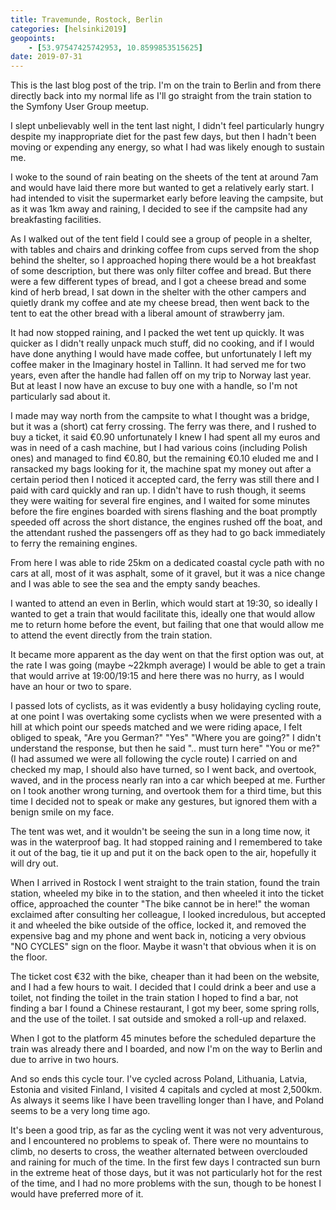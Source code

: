 ```yaml
--- 
title: Travemunde, Rostock, Berlin
categories: [helsinki2019]
geopoints:
    - [53.97547425742953, 10.8599853515625]
date: 2019-07-31
---
```


This is the last blog post of the trip. I'm on the train to Berlin and from
there directly back into my normal life as I'll go straight from the train
station to the Symfony User Group meetup.

I slept unbelievably well in the tent last night, I didn't feel particularly
hungry despite my inappropriate diet for the past few days, but then I hadn't
been moving or expending any energy, so what I had was likely enough to
sustain me.

I woke to the sound of rain beating on the sheets of the tent at around 7am
and would have laid there more but wanted to get a relatively early start. I
had intended to visit the supermarket early before leaving the campsite, but
as it was 1km away and raining, I decided to see if the campsite had any
breakfasting facilities.

As I walked out of the tent field I could see a group of people in a shelter,
with tables and chairs and drinking coffee from cups served from the shop
behind the shelter, so I approached hoping there would be a hot breakfast of
some description, but there was only filter coffee and bread. But there were a
few different types of bread, and I got a cheese bread and some kind of herb
bread, I sat down in the shelter with the other campers and quietly drank my
coffee and ate my cheese bread, then went back to the tent to eat the other
bread with a liberal amount of strawberry jam.

It had now stopped raining, and I packed the wet tent up quickly. It was
quicker as I didn't really unpack much stuff, did no cooking, and if I would
have done anything I would have made coffee, but unfortunately I left my
coffee maker in the Imaginary hostel in Tallinn. It had served me for two
years, even after the handle had fallen off on my trip to Norway last year.
But at least I now have an excuse to buy one with a handle, so I'm not
particularly sad about it.

I made may way north from the campsite to what I thought was a bridge, but it
was a (short) cat ferry crossing. The ferry was there, and I rushed to buy a
ticket, it said €0.90 unfortunately I knew I had spent all my euros and was in
need of a cash machine, but I had various coins (including Polish ones) and
managed to find €0.80, but the remaining €0.10 eluded me and I ransacked my
bags looking for it, the machine spat my money out after a certain period then
I noticed it accepted card, the ferry was still there and I paid with card
quickly and ran up. I didn't have to rush though, it seems they were waiting
for several fire engines, and I waited for some minutes before the fire
engines boarded with sirens flashing and the boat promptly speeded off across
the short distance, the engines rushed off the boat, and the attendant rushed
the passengers off as they had to go back immediately to ferry the remaining
engines.

From here I was able to ride 25km on a dedicated coastal cycle path with no
cars at all, most of it was asphalt, some of it gravel, but it was a nice
change and I was able to see the sea and the empty sandy beaches.

I wanted to attend an even in Berlin, which would start at 19:30, so ideally I
wanted to get a train that would facilitate this, ideally one that would allow
me to return home before the event, but failing that one that would allow me
to attend the event directly from the train station.

It became more apparent as the day went on that the first option was out, at
the rate I was going (maybe ~22kmph average) I would be able to get a
train that would arrive at 19:00/19:15 and here there was no hurry, as I would
have an hour or two to spare.

I passed lots of cyclists, as it was evidently a busy holidaying cycling
route, at one point I was overtaking some cyclists when we were presented with
a hill at which point our speeds matched and we were riding apace, I felt
obliged to speak, "Are you German?" "Yes" "Where you are going?" I didn't
understand the response, but then he said ".. must turn here" "You or me?" (I
had assumed we were all following the cycle route) I carried on and checked my
map, I should also have turned, so I went back, and overtook, waved, and in
the process nearly ran into a car which beeped at me. Further on I took
another wrong turning, and overtook them for a third time, but this time I
decided not to speak or make any gestures, but ignored them with a benign
smile on my face.

The tent was wet, and it wouldn't be seeing the sun in a long time now, it was
in the waterproof bag. It had stopped raining and I remembered to take it out
of the bag, tie it up and put it on the back open to the air, hopefully it
will dry out.

When I arrived in Rostock I went straight to the train station, found the
train station, wheeled my bike in to the station, and then wheeled it into the
ticket office, approached the counter "The bike cannot be in here!" the woman
exclaimed after consulting her colleague, I looked incredulous, but accepted
it and wheeled the bike outside of the office, locked it, and removed the
expensive bag and my phone and went back in, noticing a very obvious "NO
CYCLES" sign on the floor. Maybe it wasn't that obvious when it is on the
floor.

The ticket cost €32 with the bike, cheaper than it had been on the website,
and I had a few hours to wait. I decided that I could drink a beer and use a
toilet, not finding the toilet in the train station I hoped to find a bar, not
finding a bar I found a Chinese restaurant, I got my beer, some spring rolls,
and the use of the toilet. I sat outside and smoked a roll-up and relaxed.

When I got to the platform 45 minutes before the scheduled departure the train
was already there and I boarded, and now I'm on the way to Berlin and due to
arrive in two hours.

And so ends this cycle tour. I've cycled across Poland, Lithuania, Latvia,
Estonia and visited Finland, I visited 4 capitals and cycled at most 2,500km.
As always it seems like I have been travelling longer than I have, and Poland
seems to be a very long time ago.

It's been a good trip, as far as the cycling went it was not very adventurous,
and I encountered no problems to speak of. There were no mountains to climb,
no deserts to cross, the weather alternated between overclouded and raining
for much of the time. In the first few days I contracted sun burn in the
extreme heat of those days, but it was not particularly hot for the rest of
the time, and I had no more problems with the sun, though to be honest I would
have preferred more of it.
